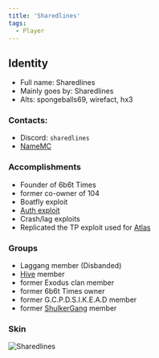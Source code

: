 ```yaml
---
title: 'Sharedlines'
tags:
  - Player
---
```


## Identity
* Full name: Sharedlines
* Mainly goes by: Sharedlines
* Alts: spongeballs69, wirefact, hx3

### Contacts:
* Discord: `sharedlines`
* [NameMC](https://namemc.com/profile/Sharedlines.1)

### Accomplishments
* Founder of 6b6t Times
* former co-owner of 104
* Boatfly exploit
* [Auth exploit](https://www.youtube.com/watch?v=rZHIQOuM0tM)
* Crash/lag exploits
* Replicated the TP exploit used for [Atlas](https://www.youtube.com/watch?v=w2oV6sHu1Q8)

### Groups
* Laggang member (Disbanded)
* [Hive](../Groups/hive) member
* former Exodus clan member
* former 6b6t Times owner
* former G.C.P.D.S.I.K.E.A.D member
* former [ShulkerGang](../Groups/shulkergang) member

### Skin
![Sharedlines](https://s.namemc.com/3d/skin/body.png?id=4c4d64932237fcf2&model=classic&width=100&height=200)
